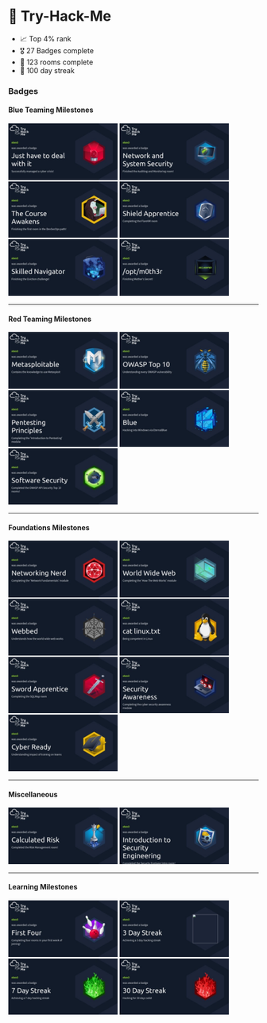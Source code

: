# 👾 Try-Hack-Me

- 📈 Top 4% rank
- 🎖️ 27 Badges complete
- 🚪 123 rooms complete
- 📆 100 day streak


### Badges

#### Blue Teaming Milestones

<img alt="Just have to deal with it Badge" src="/all-badges/just-have-to-deal-with-it.jpeg" style="width:220px">

<img alt="Network and System Security Badge" src="/all-badges/network-and-system-security.jpeg" style="width:220px">

<img alt="The Course Awakens Badge" src="/all-badges/the-course-awakens.jpeg" style="width:220px">

<img alt="Shielf Apprentice Badge" src="/all-badges/shield-apprentice.jpeg" style="width:220px">

<img alt="Skilled Navigator Badge" src="/all-badges/skilled-navigator.jpeg" style="width:220px">

<img alt="/opt/m0th3r Badge" src="/all-badges/mothers-secret.jpeg" style="width:220px">


-----

#### Red Teaming Milestones

<img alt="Metasploitable Badge" src="/all-badges/metasploitable.jpeg" style="width:220px">

<img alt="OWASP Top 10 Badge" src="/all-badges/owasp-top-ten.jpeg" style="width:220px">

<img alt="Pentesting Principles Badge" src="/all-badges/pentesting-principles.jpeg" style="width:220px">

<img alt="Blue Badge" src="/all-badges/blue.jpeg" style="width:220px">

<img alt="Software Security" src="/all-badges/software-security.jpeg" style="width:220px">


-----

#### Foundations Milestones

<img alt="Networking Nerd Badge" src="/all-badges/networking-nerd.jpeg" style="width:220px">

<img alt="World Wide Web Badge" src="/all-badges/world-wide-web.jpeg" style="width:220px">

<img alt="Webbed Badge" src="/all-badges/webbed.jpeg" style="width:220px">

<img alt="Cat Linux.txt Badge" src="/all-badges/cat-linux.jpeg" style="width:220px">

<img alt="Sword Apprentice Badge" src="/all-badges/sword-apprentice.jpeg" style="width:220px">

<img alt="Security Awareness Badge" src="/all-badges/security-awareness.jpeg" style="width:220px">

<img alt="Cyber Ready Badge" src="/all-badges/cyber-ready.jpeg" style="width:220px">


-----

#### Miscellaneous

<img alt="Calculated Risk Badge" src="/all-badges/calculated-risk.jpeg" style="width:220px">

<img alt="Introduction to Security Engineering Badge" src="/all-badges/introduction-to-security-engineering.jpeg" style="width:220px">


-----

#### Learning Milestones

<img alt="First Four Badge" src="/all-badges/first-four.jpeg" style="width:220px">

<img alt="Three Day Streak Badge" src="/all-badges/three-day-streak.jpeg" style="width:220px">

<img alt="Seven Day Streak Badge" src="/all-badges/seven-day-streak.jpeg" style="width:220px">

<img alt="Thirty Day Streak Badge" src="/all-badges/thirty-day-streak.jpeg" style="width:220px">

